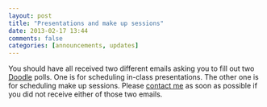 ```yaml
---
layout: post
title: "Presentations and make up sessions"
date: 2013-02-17 13:44
comments: false 
categories: [announcements, updates]    
---
```


You should have all received two different emails asking you to fill out two [Doodle](https://doodle.com/) polls. One is for scheduling in-class presentations. The other one is for scheduling make up sessions. Please <a href="mailto:&#x61;&#x70;&#x65;&#x72;&#x65;&#x7A;&#x63;&#x61;&#x40;&#x75;&#x73;&#x63;&#x2E;&#x65;&#x64;&#x75;">contact me</a> as soon as possible if you did not receive either of those two emails. 